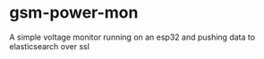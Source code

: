# gsm-power-mon

A simple voltage monitor running on an esp32 and pushing data to elasticsearch over ssl
